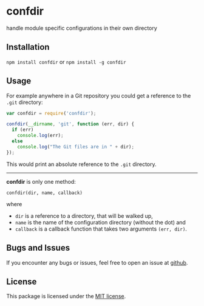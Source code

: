 # confdir
handle module specific configurations in their own directory

## Installation

`npm install confdir` or `npm install -g confdir`

## Usage

For example anywhere in a Git repository you could get a reference to the `.git`
directory:

``` js
var confdir = require('confdir');

confdir(__dirname, 'git', function (err, dir) {
  if (err)
    console.log(err);
  else
    console.log("The Git files are in " + dir);
});
```

This would print an absolute reference to the `.git` directory.

---

**confdir** is only one method:

`confdir(dir, name, callback)`

where

*   `dir` is a reference to a directory, that will be walked up,
*   `name` is the name of the configuration directory (without the dot) and
*   `callback` is a callback function that takes two arguments `(err, dir)`.

## Bugs and Issues

If you encounter any bugs or issues, feel free to open an issue at
[github](//github.com/pvorb/node-confdir/issues).

## License

This package is licensed under the
[MIT license](http://vorb.de/license/mit.html).
